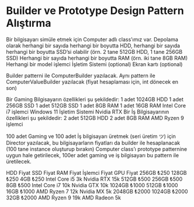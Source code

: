 # Builder ve Prototype Design Pattern Alıştırma

Bir bilgisayarı simüle etmek için Computer adlı class’ımız var.
Depolama olarak herhangi bir sayıda herhangi bir boyutta HDD, herhangi bir sayıda herhangi bir boyutta SSD’si olabilir (örn. 2 tane 512GB HDD, 1 tane 256GB SSD)
Herhangi bir sayıda herhangi bir boyutta RAM (örn. iki tane 8GB RAM)
Herhangi bir model işlemci
İşletim Sistemi (optional)
Ekran kartı (optional)

Builder patterni ile ComputerBuilder yazılacak.
Aynı pattern ile ComputerValueBuilder yazılacak (fiyat hesaplaması için, int dönecek en son)

Bir Gaming Bilgisayarın özellikleri şu şekildedir:
1 adet 1024GB HDD
1 adet 256GB SSD
1 adet 512GB SSD
1 adet 8GB RAM
1 adet 16GB RAM
Intel Core i7 işlemci
Windows 11 İşletim Sistemi
Nvidia RTX
Bir İş Bilgisayarının özellikleri şu şekildedir:
2 adet 512GB HDD
2 adet 8GB RAM
AMD Ryzen 9 işlemci

100 adet Gaming ve 100 adet İş bilgisayarı üretmek (seri üretim ツ) için Director yazılacak, bu bilgisayarların fiyatları da builder ile hesaplanacak (100 tane instance oluşturup bırakın)
Computer class’ı prototype patternine uygun hale getirilecek, 100er adet gaming ve iş bilgisayarı bu pattern ile üretilecek.


HDD
Fiyat
SSD
Fiyat
RAM
Fiyat
İşlemci
Fiyat
GPU
Fiyat
256GB
₺250
128GB
₺250
4GB
₺250
Intel Core i5
3k
Nvidia RTX
15k
512GB
₺500
256GB
₺500
8GB
₺500
Intel Core i7
10k
Nvidia GTX
10k
1024GB
₺1000
512GB
₺1000
16GB
₺1000
AMD Ryzen 7
12k
Nvidia MX
5k
2048GB
₺2000
1024GB
₺2000
32GB
₺2000
AMD Ryzen 9
19k
AMD Radeon
5k

